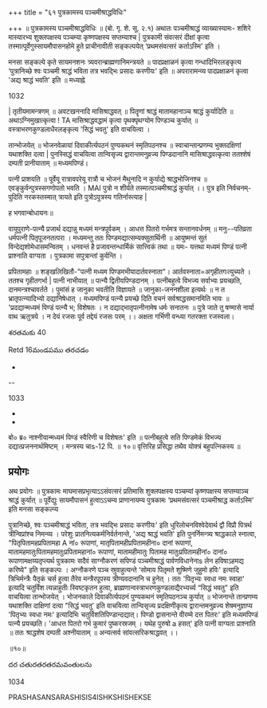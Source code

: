 +++
title = "६१ पुत्रकामस्य पञ्चमीश्राद्धविधिः"

+++
॥ पुत्रकामस्य पञ्चमीश्राद्धविधिः ॥ (बो. गृ. शे. सू. २.१) अथातः पञ्चमीश्राद्धं व्याख्यास्यामः- शशिरे मास्यारभ्य शुक्लपक्षस्य पञ्चम्या कृष्णपक्षस्य सप्तम्याश्च | पुत्रकामी संवत्सरं दीक्षां कृत्वा तस्मात्पूर्वेगुस्सायमौपासनहोमे हुते प्राचीनावीती सङ्कल्पयेत् ‘प्रथमसंवत्सरं कर्ताऽस्मि' इति ।

मनसा सङ्कल्पे कृते सायमनशनः त्र्यवरान्ब्राह्मणानिमन्त्रयते ॥ पादप्रक्षाळनं कृत्वा गन्धादिभिरलङ्कृत्य ‘पुत्रानिच्छे श्वः पञ्चमी श्राद्धं भविता तत्र भवद्भिः प्रसादः करणीयः' इति ॥ अपरारामन्व्य पादप्रक्षाळनं कृत्वा 'अद्य श्राद्धं भवति' इति ॥ मध्याह्ने

1032

| तृतीयमामन्त्रणम् ॥ अवटखननादि मासिश्राद्धवत् ॥ पितॄणां श्राद्धं मातामहानाञ्च श्राद्धं कुर्यादिति ॥ अथाऽग्निमुखात्कृत्वा ! TA मासिश्राद्धवद्धामं कृत्वा पृथक्पृथग्योम पिण्डञ्च कुर्यात् ॥ वस्त्राभरणकुण्डलाधैरलङ्कृत्य 'सिद्धं भवतु' इति वाचयित्वा ।

तान्भोजयेत् ॥ भोजनवेळायां दिवाकीर्त्यपठनं पुण्यकथनं स्मृतिपठनश्च ॥ स्वाचान्तान्प्रणम्य भुक्तदक्षिणां यथाशक्ति दत्वा | पुनस्सिद्धं वाचयित्वा तान्विसृज्य द्वारान्तमनुव्रज्य पिण्डदानानि मासिश्राद्धवत्कृत्वा ततश्शेषं दम्पती प्रानीयाताम् ॥ मध्यमपिण्डं।

पत्नी प्राशयति ॥ पूर्वेयू रात्रावपरेयू रात्रौ च भोजनं मैथुनादि न कुर्याद्ये श्राद्धभोजिनश्च ॥ एवङ्कुर्वन्पुत्रस्सगणोपतो भवति । MAI पुत्रो न शीर्यते तस्मात्पञ्चमीश्राद्धं कुर्यात् ।। पुत्र इति निर्वचनम्-पुदिति नरकस्तस्मात् त्रायते इति पुत्रोऽपुत्रस्य गतिर्नास्त्याह |

ह भगवान्बोधायनः॥

वायुपुराणे-पत्न्यै प्रजार्थ दद्यान्नु मध्यमं मन्त्रपूर्वकम् । आधत्त पितरो गर्भमत्र सन्तानवर्धनम् ॥ मनुः--पतिव्रता धर्मपत्नी पितृपूजनतत्परा । मध्यमन्तु ततः पिण्डमद्यात्सम्यक्सुतार्थिनी ॥ आयुष्मन्तं सुतं विन्देद्यशोमेधासमन्वितम् । धनवन्तं है प्रजावन्तन्धार्मिकं सात्त्विकं तथा ॥ यमः- यत्तथा मध्यमं पिण्डं पत्नी प्राश्नाति वाग्यता । पुत्रकामा सपुत्रान्तां कुर्वन्ति ।

प्रपितामहाः ॥ शङ्खलिखितौ-"पत्नी मध्यम पिण्डमभीयादार्तवस्नाता"। आर्तवस्नाता=अगृहीतगःत्युच्यते । ततश्च गृहीतगर्भा | पत्नी नाभीयात् ॥ पत्न्यै द्वितीयपिण्डदानम् । पत्नीबहुत्वे विभज्य सर्वाभ्यः प्रयच्छति, दानमन्त्रश्चावर्तते । पुमांसं ह जानुका भवतीति विज्ञायते ॥ जानुका-जननशीला इत्यर्थः ॥ न त भ्रातृपत्न्यादिभ्यो दद्यानिषेधात् । मध्यमपिण्डं पत्न्यै प्रयच्छे दिति वचनं सर्वश्राद्धसमानमिति भावः ॥ 'प्रदद्यान्मध्यमं पिण्डं पत्न्यै भ; विशेषतः । न दद्याद्भातृपत्नीनामेष धर्मः सनातनः ॥ पुत्रे जाते तु षण्मासे नार्या वाथ ऋतुत्रये । न देयं रजसः पूर्व तद्देयं रजसः परम् ।। अक्षता गर्भिणी वन्ध्या गतरक्ता रजस्वला।

శరతమకు 40

Retd 16మండపము తరచడం

-

--

1033

-

-

बो० ब्र० नाश्नीयान्मध्यमं पिण्डं स्वैरिणी च विशेषतः' इति ॥ पत्नीबहुत्वे सति पिण्डमेकं विभज्य दद्यात्प्रजननार्थमिष्टम् । मन्त्रस्य चाs-12 पि. ॥ १०॥ वृत्तिरिह प्रसिद्धा तथैव योक्त्रं बहुपत्निकस्य ॥
## प्रयोगः
अथ प्रयोगः ॥ पुत्रकामः माघमासप्रभृत्याऽऽसंवत्सरं प्रतिमासि शुक्लपक्षस्य पञ्चम्यां कृष्णपक्षस्य सप्तम्याञ्च श्राद्धं कुर्यात् ॥ पूर्वेद्युः सायमौपासनं हुत्वाऽऽचम्य प्राणानायम्य पुत्रकामः ‘प्रथमसंवत्सरं पञ्चमीश्राद्ध कर्ताऽस्मि' इति मनसा सङ्कल्प्य

पुत्रानिच्छे, श्वः पञ्चमीश्राद्धं भविता, तत्र भवद्भिः प्रसादः करणीयः' इति धुरिलोचनविश्वेदेवार्थ द्वौ विप्रौ पित्रर्थ त्रीन्विप्रांश्च निमन्व्य । परेशुः प्रातनित्यकर्मनिर्वर्तनान्ते, 'अद्य श्राद्धं भवति' इति पुनर्निमन्त्र्य श्राद्धकाले स्नात्वा, "पितृपितामहप्रपितामहा A नां० रूपाणां, मातृपितामहीप्रपितामहीना० दानां रूपाणां, मातामहमातुःपितामहमातुःप्रपितामहानां० रूपाणां, मातामहीमातुः पितामह मातुःप्रपितामहीनां० दानां० रूपाणामक्षय्यतृप्त्यर्थ पुत्रकामः सदैवं साग्नौकरणं सपिण्डं पञ्चमीश्राद्धं पार्वणविधानेनाs लेन हविषाऽहमद्य करिष्ये" इति सङ्कल्पः । अग्नौकरणे पञ्च स्रुवाहुत्यन्ते ‘सोमाय पितृमते शुष्मिणे जुहुमो हविः' इत्यादि त्रिभिर्मन्त्रैः पैतृकं चर्स हुत्वा तैरेव मन्त्रैरपूपस्य त्रीण्यवदानानि च हुनेत् । ततः 'पितृभ्यः स्वधा नमः स्वाहा' इत्यादि चतुर्विंश त्यन्नाहुतीः स्विष्टकृतन हुत्वा, ब्राह्मणान्वस्त्राभरणकुण्डलाद्यैरभ्यर्च्य “सिद्धं भवतु" इति वाचयित्वा तान्भोजयेत् । भोजनकाले दिवाकीर्त्यपठनं पुण्यकथनं स्मृतिपठनञ्च कुर्यात् ॥ भोजनान्ते तान्प्रणम्य यथाशक्ति दाक्षिणां दत्वा "सिद्धं भवतु' इति वाचयित्वा तान्विसृज्य प्रदक्षिणीकृत्य द्वारान्तमनुव्रज्य शेषमनुज्ञाप्य 'पितृभ्यः स्वधा नमः' इत्यादिभिः चतुर्विशतिपिण्डान्दद्यात्। पिण्डो द्वासनान्ते वीरम्मे दत्त पितरः' इति मध्यमपिण्डं पत्न्यै प्रयच्छति। 'आधत्त पितरो गर्भ कुमारं पुष्करस्रजम् । यथेह पुरुषो a हसत्' इति पत्नी वाग्यता प्राश्नाति ॥ ततः श्राद्धशेष दम्पती अश्नीयाताम् ॥ अन्यत्सर्व सांवत्सरिकश्राद्धवत् ।।

॥१०॥

దర చతురతరతరమవంతులను

1034

PRASHASANSARASHISIS4ISHKSHISHEKSE